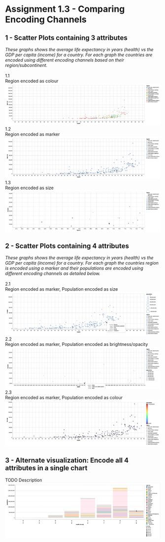 # Assignment 1.3 - Comparing Encoding Channels  

## 1 - Scatter Plots containing 3 attributes
<i>These graphs shows the average life expectancy in years (health) vs the GDP per capita (income) for a country. For each graph the countries are encoded using different encoding channels based on their region/subcontinent.</i>  <br />
 <br />
1.1 <br />
Region encoded as colour <br />
![Alt Text](https://github.com/ruthbrennankk/data_visualisation/blob/master/health_data/output/1-1.gif)
 <br />
1.2 <br />
Region encoded as marker <br />
![Alt Text](https://github.com/ruthbrennankk/data_visualisation/blob/master/health_data/output/1-2.gif)
 <br />
1.3 <br />
Region encoded as size <br />
![Alt Text](https://github.com/ruthbrennankk/data_visualisation/blob/master/health_data/output/1-3.gif)

## 2 - Scatter Plots containing 4 attributes
<i>These graphs shows the average life expectancy in years (health) vs the GDP per capita (income) for a country. For each graph the countries region is encoded using a marker and their populations are encoded using different encoding channels as detailed below.</i> <br />
 <br />
2.1 <br />
Region encoded as marker, Population encoded as size <br />
![Alt Text](https://github.com/ruthbrennankk/data_visualisation/blob/master/health_data/output/2-1.gif)
 <br />
2.2 <br />
Region encoded as marker, Population encoded as brightness/opacity <br />
![Alt Text](https://github.com/ruthbrennankk/data_visualisation/blob/master/health_data/output/2-2.gif)
 <br />
2.3 <br />
Region encoded as marker, Population encoded as colour <br />
![Alt Text](https://github.com/ruthbrennankk/data_visualisation/blob/master/health_data/output/2-3.gif)
 <br />

## 3 - Alternate visualization: Encode all 4 attributes in a single chart
TODO Description <br />
![Alt Text](https://github.com/ruthbrennankk/data_visualisation/blob/master/health_data/output/alt.gif)
